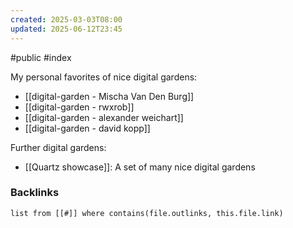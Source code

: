 ```yaml
---
created: 2025-03-03T08:00
updated: 2025-06-12T23:45
---
```

#public #index


My personal favorites of nice digital gardens:

- [[digital-garden - Mischa Van Den Burg]]
- [[digital-garden - rwxrob]]
- [[digital-garden - alexander weichart]]
- [[digital-garden - david kopp]]


Further digital gardens:
- [[Quartz showcase]]: A set of many nice digital gardens

### Backlinks
```dataview 
list from [[#]] where contains(file.outlinks, this.file.link)
```

